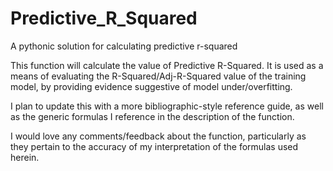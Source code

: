 # Predictive_R_Squared
A pythonic solution for calculating predictive r-squared


This function will calculate the value of Predictive R-Squared. It is used as a means of evaluating the R-Squared/Adj-R-Squared value of the training model, by providing evidence suggestive of model under/overfitting. 

I plan to update this with a more bibliographic-style reference guide, as well as the generic formulas I reference in the description of the function. 

I would love any comments/feedback about the function, particularly as they pertain to the accuracy of my interpretation of the formulas used herein. 
